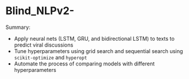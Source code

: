 # Blind_NLPv2-
Summary: 
* Apply neural nets (LSTM, GRU, and bidirectional LSTM) to texts to predict viral discussions
* Tune hyperparameters using grid search and sequential search using `scikit-optimize` and `hyperopt`
* Automate the process of comparing models with different hyperparameters 


